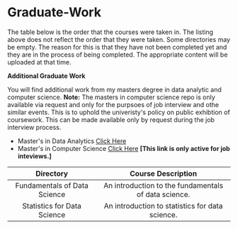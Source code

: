 # Graduate-Work

The table below is the order that the courses were taken in.  The listing above does not reflect the order that they were taken.  Some directories may be empty.  The reason for this is that they have not been completed yet and they are in the process of being completed.  The appropriate content will be uploaded at that time.

**Additional Graduate Work**

You will find additional work from my masters degree in data analytic and computer science. **Note:**  The masters in computer science repo is only available via request and only for the purpsoes of job interview and othe similar events.  This is to uphold the univeristy's policy on public exhibtion of coursework.  This can be made available only by request during the job interview process.

- Master's in Data Analytics [Click Here](https://github.com/HeinoPortfolio/Data-Analytics-Grad-Work)
- Master's in Computer Science  [Click Here](https://github.com/HeinoPortfolio/MS_Comp_Sci) **[This link is only active for job inteviews.]**

**Directory**|**Course Description**
:-----:|:-----:
Fundamentals of Data Science | An introduction to the fundamentals of data science.
Statistics for Data Science|  An introduction to statistics for data science.



